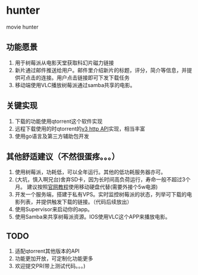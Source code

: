 # hunter
movie hunter


## 功能愿景
1. 用于树莓派从电影天堂获取科幻片磁力链接
1. 新片通过邮件推送给用户。邮件里介绍新片的标题，评分，简介等信息，并提供可点击的连接。用户点击链接即可下发下载任务
1. 移动端使用VLC播放树莓派通过samba共享的电影。

## 关键实现
1. 下载的功能使用qtorrent这个软件实现
1. 远程下载使用的时qtorrent的[v3 http API](https://github.com/qbittorrent/qBittorrent/wiki/WebUI-API-Documentation)实现，相当丰富
1. 使用go语言及第三方辅助包开发

## 其他舒适建议（不然很蛋疼。。。）
1. 使用树莓派，功耗低，可以全年运行。其他的低功耗服务器亦可。
1. (大坑，慎入啊兄台)舍弃SD卡，因为长时间高负荷运行，寿命一般不超过3个月。
建议按照[官网教程](https://www.raspberrypi.org/documentation/hardware/raspberrypi/bootmodes/msd.md)使用移动硬盘代替(需要外接个5w电源)
1. 开发一个服务端，搭建于私有VPS。实时监控树莓派的状态，列举可下载的电影列表，并提供触发下载的链接。（代码后续放出）
1. 使用Supervisor来启动你的app。
1. 使用Samba来共享树莓派资源。IOS使用VLC这个APP来播放电影。

## TODO
1. 适配qtorrent其他版本的API
1. 功能更加开放，可定制化功能更多
1. 欢迎提交PR(带上测试代码。。。)